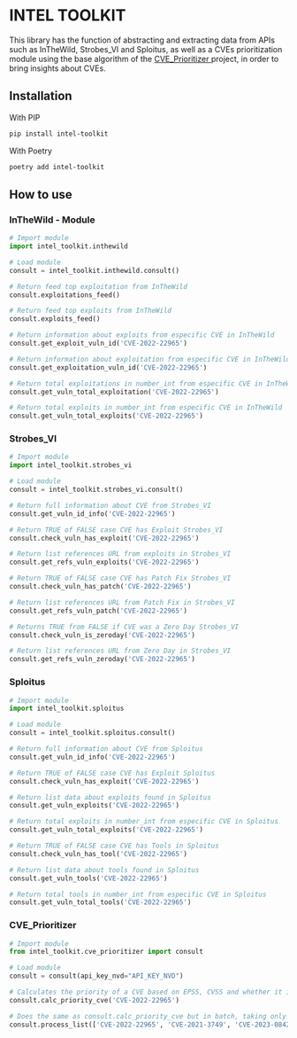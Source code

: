 # INTEL TOOLKIT

This library has the function of abstracting and extracting data from APIs such as InTheWild, Strobes_VI and Sploitus, as well as a CVEs prioritization module using the base algorithm of the [CVE_Prioritizer ](https://github.com/TURROKS/CVE_Prioritizer)project, in order to bring insights about CVEs.

## Installation

With PIP

```bash
pip install intel-toolkit
```

With Poetry

```bash
poetry add intel-toolkit
```

## How to use

### InTheWild - Module

```python
# Import module
import intel_toolkit.inthewild

# Load module
consult = intel_toolkit.inthewild.consult()

# Return feed top exploitation from InTheWild
consult.exploitations_feed()

# Return feed top exploits from InTheWild
consult.exploits_feed()

# Return information about exploits from especific CVE in InTheWild
consult.get_exploit_vuln_id('CVE-2022-22965')

# Return information about exploitation from especific CVE in InTheWild
consult.get_exploitation_vuln_id('CVE-2022-22965')

# Return total exploitations in number_int from especific CVE in InTheWild
consult.get_vuln_total_exploitation('CVE-2022-22965')

# Return total exploits in number_int from especific CVE in InTheWild
consult.get_vuln_total_exploits('CVE-2022-22965')
```

### Strobes_VI

```python
# Import module
import intel_toolkit.strobes_vi

# Load module
consult = intel_toolkit.strobes_vi.consult()

# Return full information about CVE from Strobes_VI
consult.get_vuln_id_info('CVE-2022-22965')

# Return TRUE of FALSE case CVE has Exploit Strobes_VI
consult.check_vuln_has_exploit('CVE-2022-22965')

# Return list references URL from exploits in Strobes_VI
consult.get_refs_vuln_exploits('CVE-2022-22965')

# Return TRUE of FALSE case CVE has Patch Fix Strobes_VI
consult.check_vuln_has_patch('CVE-2022-22965')

# Return list references URL from Patch Fix in Strobes_VI
consult.get_refs_vuln_patch('CVE-2022-22965')

# Returns TRUE from FALSE if CVE was a Zero Day Strobes_VI
consult.check_vuln_is_zeroday('CVE-2022-22965')

# Return list references URL from Zero Day in Strobes_VI
consult.get_refs_vuln_zeroday('CVE-2022-22965')
```

### Sploitus

```python
# Import module
import intel_toolkit.sploitus

# Load module
consult = intel_toolkit.sploitus.consult()

# Return full information about CVE from Sploitus
consult.get_vuln_id_info('CVE-2022-22965')

# Return TRUE of FALSE case CVE has Exploit Sploitus
consult.check_vuln_has_exploit('CVE-2022-22965')

# Return list data about exploits found in Sploitus
consult.get_vuln_exploits('CVE-2022-22965')

# Return total exploits in number_int from especific CVE in Sploitus
consult.get_vuln_total_exploits('CVE-2022-22965')

# Return TRUE of FALSE case CVE has Tools in Sploitus
consult.check_vuln_has_tool('CVE-2022-22965')

# Return list data about tools found in Sploitus
consult.get_vuln_tools('CVE-2022-22965')

# Return total tools in number_int from especific CVE in Sploitus
consult.get_vuln_total_tools('CVE-2022-22965')
```

### CVE_Prioritizer

```python
# Import module
from intel_toolkit.cve_prioritizer import consult

# Load module
consult = consult(api_key_nvd="API_KEY_NVD")

# Calculates the priority of a CVE based on EPSS, CVSS and whether it is present in the CISA_KEY
consult.calc_priority_cve('CVE-2022-22965')

# Does the same as consult.calc_priority_cve but in batch, taking only a list of CVEs as input
consult.process_list(['CVE-2022-22965', 'CVE-2021-3749', 'CVE-2023-0842'])
```
